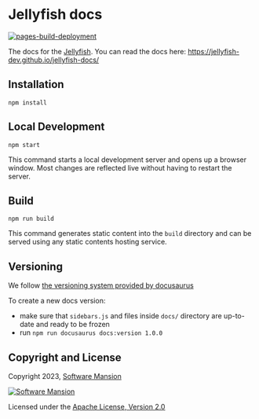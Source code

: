 # Jellyfish docs

[![pages-build-deployment](https://github.com/jellyfish-dev/jellyfish-docs/actions/workflows/build_pages.yml/badge.svg)](https://github.com/jellyfish-dev/jellyfish-docs/actions/workflows/pages/pages-build-deployment)

The docs for the [Jellyfish](https://github.com/jellyfish-dev/jellyfish).
You can read the docs here: https://jellyfish-dev.github.io/jellyfish-docs/

## Installation

```
npm install
```

## Local Development

```
npm start
```

This command starts a local development server and opens up a browser window. Most changes are reflected live without having to restart the server.

## Build

```
npm run build
```

This command generates static content into the `build` directory and can be served using any static contents hosting service.

## Versioning

We follow [the versioning system provided by docusaurus](https://docusaurus.io/docs/versioning)

To create a new docs version:
* make sure that `sidebars.js` and files inside `docs/` directory are up-to-date and ready to be frozen
* run `npm run docusaurus docs:version 1.0.0`

## Copyright and License

Copyright 2023, [Software Mansion](https://swmansion.com/?utm_source=git&utm_medium=readme&utm_campaign=jellyfish)

[![Software Mansion](https://logo.swmansion.com/logo?color=white&variant=desktop&width=200&tag=membrane-github)](https://swmansion.com/?utm_source=git&utm_medium=readme&utm_campaign=jellyfish)

Licensed under the [Apache License, Version 2.0](LICENSE)

